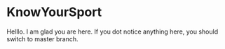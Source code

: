 # KnowYourSport

Helllo. I am glad you are here. If you dot notice anything here, you should switch to master branch.
